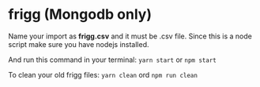 # frigg (Mongodb only)

Name your import as **frigg.csv** and it must be .csv file.
Since this is a node script make sure you have nodejs installed.

And run this command in your terminal: `yarn start` or `npm start`

To clean your old frigg files: `yarn clean` ord `npm run clean`
